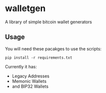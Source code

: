 # walletgen
A library of simple bitcoin wallet generators

## Usage

You will need these pacakges to use the scripts:
```
pip install -r requirements.txt
```
Currently it has:
- Legacy Addresses
- Memonic Wallets
- and BIP32 Wallets
